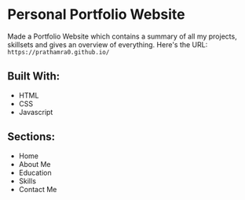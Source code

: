 # Personal Portfolio Website
Made a Portfolio Website which contains a summary of all my projects, skillsets and gives an overview of everything. Here's the URL: ` https://prathamra0.github.io/ `


## Built With: ##
* HTML
* CSS
* Javascript

## Sections: ##
* Home
* About Me
* Education
* Skills
* Contact Me




